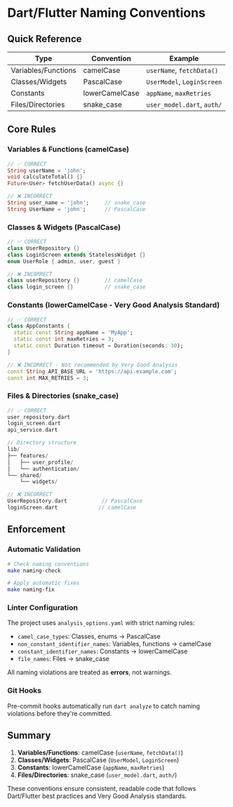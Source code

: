 # Dart/Flutter Naming Conventions

## Quick Reference

| Type                | Convention     | Example                    |
| ------------------- | -------------- | -------------------------- |
| Variables/Functions | camelCase      | `userName`, `fetchData()`  |
| Classes/Widgets     | PascalCase     | `UserModel`, `LoginScreen` |
| Constants           | lowerCamelCase | `appName`, `maxRetries`    |
| Files/Directories   | snake_case     | `user_model.dart`, `auth/` |

## Core Rules

### Variables & Functions (camelCase)

```dart
// ✅ CORRECT
String userName = 'john';
void calculateTotal() {}
Future<User> fetchUserData() async {}

// ❌ INCORRECT
String user_name = 'john';     // snake_case
String UserName = 'john';      // PascalCase
```

### Classes & Widgets (PascalCase)

```dart
// ✅ CORRECT
class UserRepository {}
class LoginScreen extends StatelessWidget {}
enum UserRole { admin, user, guest }

// ❌ INCORRECT
class userRepository {}        // camelCase
class login_screen {}          // snake_case
```

### Constants (lowerCamelCase - Very Good Analysis Standard)

```dart
// ✅ CORRECT
class AppConstants {
  static const String appName = 'MyApp';
  static const int maxRetries = 3;
  static const Duration timeout = Duration(seconds: 30);
}

// ❌ INCORRECT - Not recommended by Very Good Analysis
const String API_BASE_URL = 'https://api.example.com';
const int MAX_RETRIES = 3;
```

### Files & Directories (snake_case)

```dart
// ✅ CORRECT
user_repository.dart
login_screen.dart
api_service.dart

// Directory structure
lib/
├── features/
│   ├── user_profile/
│   └── authentication/
└── shared/
    └── widgets/

// ❌ INCORRECT
UserRepository.dart           // PascalCase
loginScreen.dart             // camelCase
```

## Enforcement

### Automatic Validation

```bash
# Check naming conventions
make naming-check

# Apply automatic fixes
make naming-fix
```

### Linter Configuration

The project uses `analysis_options.yaml` with strict naming rules:

- `camel_case_types`: Classes, enums → PascalCase
- `non_constant_identifier_names`: Variables, functions → camelCase
- `constant_identifier_names`: Constants → lowerCamelCase
- `file_names`: Files → snake_case

All naming violations are treated as **errors**, not warnings.

### Git Hooks

Pre-commit hooks automatically run `dart analyze` to catch naming violations before they're committed.

## Summary

1. **Variables/Functions**: camelCase (`userName`, `fetchData()`)
2. **Classes/Widgets**: PascalCase (`UserModel`, `LoginScreen`)
3. **Constants**: lowerCamelCase (`appName`, `maxRetries`)
4. **Files/Directories**: snake_case (`user_model.dart`, `auth/`)

These conventions ensure consistent, readable code that follows Dart/Flutter best practices and Very Good Analysis standards.
